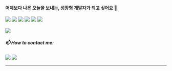 
#### 어제보다 나은 오늘을 보내는, 성장형 개발자가 되고 싶어요 👋 
<img src="https://img.shields.io/badge/iOS-ffffff?style=flat-square&logo=iOS&logoColor=000000"/></a> <img src="https://img.shields.io/badge/Swift-F05138?style=flat-square&logo=Swift&logoColor=FFFFFF"/></a> <img src="https://img.shields.io/badge/SwiftUI-0078D4?style=flat-square&logo=Swift&logoColor=FFFFFF"/></a> <img src="https://img.shields.io/badge/Xcode-147EFB?style=flat-square&logo=Xcode&logoColor=FFFFFF"/></a> <img src="https://img.shields.io/badge/Git-F05032?style=flat-square&logo=Git&logoColor=FFFFFF"/></a> <img src="https://img.shields.io/badge/Firebase-FFCA28?style=flat-square&logo=Firebase&logoColor=000000"/></a>
<br>
<br>
![](https://github-readme-stats.vercel.app/api?username=shin-jae-uk&custom_title=Jay's&nbsp;GitHub&nbsp;👀&show_icons=true&theme=transparent)
<br>
##### 📫 How to contact me: 
<img src="https://img.shields.io/badge/shinju1412@gmail.com-EA4335?style=flat-square&logo=Gmail&logoColor=FFFFFF"/></a>   <a href="https://www.linkedin.com/in/jaeuk-shin/" target="_blank"><img src="https://img.shields.io/badge/ Jay Shin-0A66C2?style=flat-square&logo=LinkedIn&logoColor=FFFFFF"/></a>

---
<!--
- 🔭 I’m currently working on ...
- 🌱 I’m currently learning ...
- 👯 I’m looking to collaborate on ...
- 🤔 I’m looking for help with ...
- 💬 Ask me about ...
- 📫 How to reach me: ...
- 😄 Pronouns: ...
- ⚡ Fun fact: ...
-->
